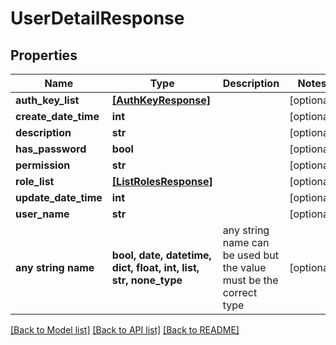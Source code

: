 # UserDetailResponse


## Properties
Name | Type | Description | Notes
------------ | ------------- | ------------- | -------------
**auth_key_list** | [**[AuthKeyResponse]**](AuthKeyResponse.md) |  | [optional] 
**create_date_time** | **int** |  | [optional] 
**description** | **str** |  | [optional] 
**has_password** | **bool** |  | [optional] 
**permission** | **str** |  | [optional] 
**role_list** | [**[ListRolesResponse]**](ListRolesResponse.md) |  | [optional] 
**update_date_time** | **int** |  | [optional] 
**user_name** | **str** |  | [optional] 
**any string name** | **bool, date, datetime, dict, float, int, list, str, none_type** | any string name can be used but the value must be the correct type | [optional]

[[Back to Model list]](../README.md#documentation-for-models) [[Back to API list]](../README.md#documentation-for-api-endpoints) [[Back to README]](../README.md)


